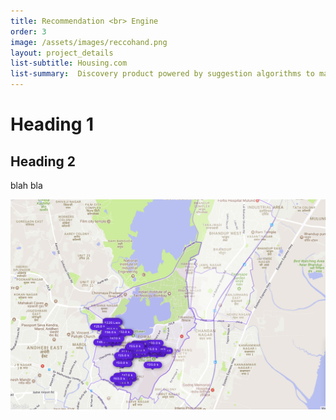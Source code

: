 ```yaml
---
title: Recommendation <br> Engine  
order: 3
image: /assets/images/reccohand.png
layout: project_details
list-subtitle: Housing.com
list-summary:  Discovery product powered by suggestion algorithms to maximize successful searches.
---
```


# Heading 1

## Heading 2
blah bla


![nearby-locality-search](/assets/images/polygons.png)
